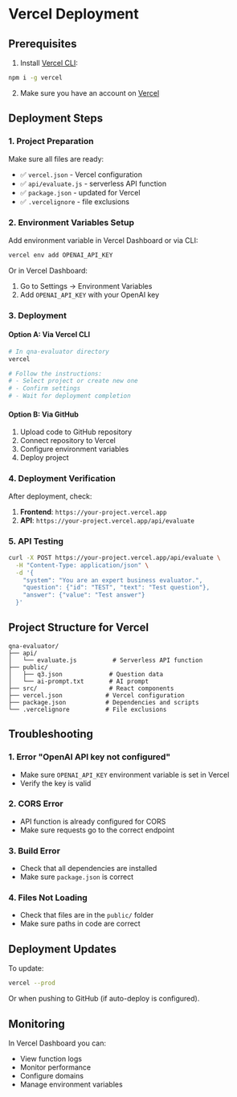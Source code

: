 # Vercel Deployment

## Prerequisites

1. Install [Vercel CLI](https://vercel.com/docs/cli):
```bash
npm i -g vercel
```

2. Make sure you have an account on [Vercel](https://vercel.com)

## Deployment Steps

### 1. Project Preparation

Make sure all files are ready:
- ✅ `vercel.json` - Vercel configuration
- ✅ `api/evaluate.js` - serverless API function
- ✅ `package.json` - updated for Vercel
- ✅ `.vercelignore` - file exclusions

### 2. Environment Variables Setup

Add environment variable in Vercel Dashboard or via CLI:

```bash
vercel env add OPENAI_API_KEY
```

Or in Vercel Dashboard:
1. Go to Settings → Environment Variables
2. Add `OPENAI_API_KEY` with your OpenAI key

### 3. Deployment

#### Option A: Via Vercel CLI
```bash
# In qna-evaluator directory
vercel

# Follow the instructions:
# - Select project or create new one
# - Confirm settings
# - Wait for deployment completion
```

#### Option B: Via GitHub
1. Upload code to GitHub repository
2. Connect repository to Vercel
3. Configure environment variables
4. Deploy project

### 4. Deployment Verification

After deployment, check:

1. **Frontend**: `https://your-project.vercel.app`
2. **API**: `https://your-project.vercel.app/api/evaluate`

### 5. API Testing

```bash
curl -X POST https://your-project.vercel.app/api/evaluate \
  -H "Content-Type: application/json" \
  -d '{
    "system": "You are an expert business evaluator.",
    "question": {"id": "TEST", "text": "Test question"},
    "answer": {"value": "Test answer"}
  }'
```

## Project Structure for Vercel

```
qna-evaluator/
├── api/
│   └── evaluate.js          # Serverless API function
├── public/
│   ├── q3.json             # Question data
│   └── ai-prompt.txt       # AI prompt
├── src/                    # React components
├── vercel.json            # Vercel configuration
├── package.json           # Dependencies and scripts
└── .vercelignore          # File exclusions
```

## Troubleshooting

### 1. Error "OpenAI API key not configured"
- Make sure `OPENAI_API_KEY` environment variable is set in Vercel
- Verify the key is valid

### 2. CORS Error
- API function is already configured for CORS
- Make sure requests go to the correct endpoint

### 3. Build Error
- Check that all dependencies are installed
- Make sure `package.json` is correct

### 4. Files Not Loading
- Check that files are in the `public/` folder
- Make sure paths in code are correct

## Deployment Updates

To update:
```bash
vercel --prod
```

Or when pushing to GitHub (if auto-deploy is configured).

## Monitoring

In Vercel Dashboard you can:
- View function logs
- Monitor performance
- Configure domains
- Manage environment variables
